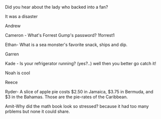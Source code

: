 Did you hear about the lady who backed into a fan?

It was a disaster


Andrew

Cameron - What's Forrest Gump's password? 1forrest1

Ethan- What is a sea monster's favorite snack, ships and dip.

Garren

Kade - Is your refrigerator running? (yes?..) well then you better go catch it!

Noah is cool

Reece

Ryder- A slice of apple pie costs $2.50 in Jamaica, $3.75 in Bermuda, and $3 in the Bahamas. Those are the pie-rates of the Caribbean.

Amit-Why did the math book look so stressed? because it had too many prblems but none it could share.
